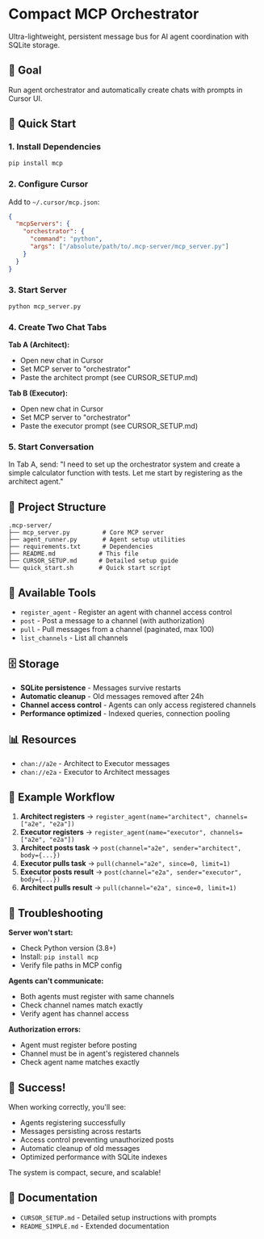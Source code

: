 # Compact MCP Orchestrator

Ultra-lightweight, persistent message bus for AI agent coordination with SQLite storage.

## 🎯 Goal

Run agent orchestrator and automatically create chats with prompts in Cursor UI.

## 🚀 Quick Start

### 1. Install Dependencies
```bash
pip install mcp
```

### 2. Configure Cursor
Add to `~/.cursor/mcp.json`:
```json
{
  "mcpServers": {
    "orchestrator": {
      "command": "python",
      "args": ["/absolute/path/to/.mcp-server/mcp_server.py"]
    }
  }
}
```

### 3. Start Server
```bash
python mcp_server.py
```

### 4. Create Two Chat Tabs

**Tab A (Architect):**
- Open new chat in Cursor
- Set MCP server to "orchestrator"
- Paste the architect prompt (see CURSOR_SETUP.md)

**Tab B (Executor):**
- Open new chat in Cursor
- Set MCP server to "orchestrator"  
- Paste the executor prompt (see CURSOR_SETUP.md)

### 5. Start Conversation
In Tab A, send: "I need to set up the orchestrator system and create a simple calculator function with tests. Let me start by registering as the architect agent."

## 📁 Project Structure

```
.mcp-server/
├── mcp_server.py         # Core MCP server
├── agent_runner.py       # Agent setup utilities
├── requirements.txt      # Dependencies
├── README.md            # This file
├── CURSOR_SETUP.md      # Detailed setup guide
└── quick_start.sh       # Quick start script
```

## 🔧 Available Tools

- `register_agent` - Register an agent with channel access control
- `post` - Post a message to a channel (with authorization)
- `pull` - Pull messages from a channel (paginated, max 100)
- `list_channels` - List all channels

## 🗄️ Storage

- **SQLite persistence** - Messages survive restarts
- **Automatic cleanup** - Old messages removed after 24h
- **Channel access control** - Agents can only access registered channels
- **Performance optimized** - Indexed queries, connection pooling

## 📊 Resources

- `chan://a2e` - Architect to Executor messages
- `chan://e2a` - Executor to Architect messages

## 🎯 Example Workflow

1. **Architect registers** → `register_agent(name="architect", channels=["a2e", "e2a"])`
2. **Executor registers** → `register_agent(name="executor", channels=["a2e", "e2a"])`
3. **Architect posts task** → `post(channel="a2e", sender="architect", body={...})`
4. **Executor pulls task** → `pull(channel="a2e", since=0, limit=1)`
5. **Executor posts result** → `post(channel="e2a", sender="executor", body={...})`
6. **Architect pulls result** → `pull(channel="e2a", since=0, limit=1)`

## 🚨 Troubleshooting

**Server won't start:**
- Check Python version (3.8+)
- Install: `pip install mcp`
- Verify file paths in MCP config

**Agents can't communicate:**
- Both agents must register with same channels
- Check channel names match exactly
- Verify agent has channel access

**Authorization errors:**
- Agent must register before posting
- Channel must be in agent's registered channels
- Check agent name matches exactly

## 🎉 Success!

When working correctly, you'll see:
- Agents registering successfully
- Messages persisting across restarts
- Access control preventing unauthorized posts
- Automatic cleanup of old messages
- Optimized performance with SQLite indexes

The system is compact, secure, and scalable!

## 📖 Documentation

- `CURSOR_SETUP.md` - Detailed setup instructions with prompts
- `README_SIMPLE.md` - Extended documentation

